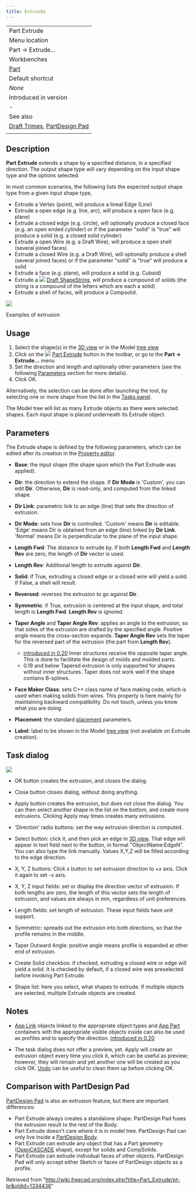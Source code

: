 ```yaml
---
title: Extrusão
---
```

|  |
| --- |
| Part Extrude |
| Menu location |
| Part → Extrude... |
| Workbenches |
| [Part](/Part_Workbench "Part Workbench") |
| Default shortcut |
| *None* |
| Introduced in version |
| - |
| See also |
| [Draft Trimex](/Draft_Trimex "Draft Trimex"), [PartDesign Pad](/PartDesign_Pad "PartDesign Pad") |
|  |

## Description

**Part Extrude** extends a shape by a specified distance, in a specified direction. The output shape type will vary depending on the input shape type and the options selected.

In most common scenarios, the following lists the expected output shape type from a given input shape type,

* Extrude a Vertex (point), will produce a lineal Edge (Line)
* Extrude a open edge (e.g. line, arc), will produce a open face (e.g. plane)
* Extrude a closed edge (e.g. circle), will optionally produce a closed face (e.g. an open ended cylinder) or if the parameter "solid" is "true" will produce a solid (e.g. a closed solid cylinder)
* Extrude a open Wire (e.g. a Draft Wire), will produce a open shell (several joined faces)
* Extrude a closed Wire (e.g. a Draft Wire), will optionally produce a shell (several joined faces) or if the parameter "solid" is "true" will produce a solid
* Extrude a face (e.g. plane), will produce a solid (e.g. Cuboid)
* Extrude a ![](/images/Draft_ShapeString.svg) [Draft ShapeString](/Draft_ShapeString "Draft ShapeString"), will produce a compound of solids (the string is a compound of the letters which are each a solid)
* Extrude a shell of faces, will produce a Compsolid.

![](/images/Part_Extrude_demo.png)

Examples of extrusion

## Usage

1. Select the shape(s) in the [3D view](/3D_view "3D view") or in the Model [tree view](/Tree_view "Tree view")
2. Click on the ![](/images/Part_Extrude.svg) [Part Extrude](/Part_Extrude "Part Extrude") button in the toolbar, or go to the **Part → Extrude...** menu
3. Set the direction and length and optionally other parameters (see the following [Parameters](#Parameters) section for more details).
4. Click OK.

Alternatively, the selection can be done after launching the tool, by selecting one or more shape from the list in the [Tasks panel](/Task_panel "Task panel").

The Model tree will list as many Extrude objects as there were selected shapes. Each input shape is placed underneath its Extrude object.

## Parameters

The Extrude shape is defined by the following parameters, which can be edited after its creation in the [Property editor](/Property_editor "Property editor").

* **Base**: the input shape (the shape upon which the Part Extrude was applied).

* **Dir**: the direction to extend the shape. If **Dir Mode** is 'Custom', you can edit **Dir**. Otherwise, **Dir** is read-only, and computed from the linked shape.

* **Dir Link**: parametric link to an edge (line) that sets the direction of extrusion.

* **Dir Mode**: sets how **Dir** is controlled. 'Custom' means **Dir** is editable. 'Edge' means Dir is obtained from an edge (line) linked by **Dir Link**. 'Normal' means Dir is perpendicular to the plane of the input shape.

* **Length Fwd**: The distance to extrude by. If both **Length Fwd** and **Length Rev** are zero, the length of **Dir** vector is used.

* **Length Rev**: Additional length to extrude against **Dir**.

* **Solid**: if True, extruding a closed edge or a closed wire will yield a solid. If False, a shell will result.

* **Reversed**: reverses the extrusion to go against **Dir**.

* **Symmetric**: if True, extrusion is centered at the input shape, and total length is **Length Fwd**. **Length Rev** is ignored.

* **Taper Angle** and **Taper Angle Rev**: applies an angle to the extrusion, so that sides of the extrusion are drafted by the specified angle. Positive angle means the cross-section expands. **Taper Angle Rev** sets the taper for the reversed part of the extrusion (the part from **Length Rev**).
  + [introduced in 0.20](/Release_notes_0.20 "Release notes 0.20") Inner structures receive the opposite taper angle. This is done to facilitate the design of molds and molded parts.
  + 0.19 and below Tapered extrusion is only supported for shapes without inner structures. Taper does not work well if the shape contains B-splines.

* **Face Maker Class**: sets C++ class name of face making code, which is used when making solids from wires. This property is here mainly for maintaining backward compatibility. Do not touch, unless you know what you are doing.

* **Placement**: the standard [placement](/Placement "Placement") parameters.

* **Label**: label to be shown in the Model [tree view](/Tree_view "Tree view") (not available on Extrude creation).

## Task dialog

![](/images/Part_Extrude_dialog.png)

* OK button creates the extrusion, and closes the dialog.

* Close button closes dialog, without doing anything.

* Apply button creates the extrusion, but does not close the dialog. You can then select another shape in the list on the bottom, and create more extrusions. Clicking Apply may times creates many extrusions.

* 'Direction' radio buttons: set the way extrusion direction is computed.

* Select button: click it, and then pick an edge in [3D view](/3D_view "3D view"). That edge will appear in text field next to the button, in format "ObjectName:EdgeN". You can also type the link manually. Values X,Y,Z will be filled according to the edge direction.

* X, Y, Z buttons: Click *x* button to set extrusion direction to +*x* axis. Click it again to set -*x* axis.

* X, Y, Z input fields: set or display the direction vector of extrusion. If both lengths are zero, the length of this vector sets the length of extrusion, and values are always in mm, regardless of unit preferences.

* Length fields: set length of extrusion. These input fields have unit support.

* Symmetric: spreads out the extrusion into both directions, so that the profile remains in the middle.

* Taper Outward Angle: positive angle means profile is expanded at other end of extrusion.

* Create Solid checkbox: if checked, extruding a closed wire or edge will yield a solid. It is checked by default, if a closed wire was preselected before invoking Part Extrude.

* Shape list: here you select, what shapes to extrude. If multiple objects are selected, multiple Extrude objects are created.

## Notes

* [App Link](/App_Link "App Link") objects linked to the appropriate object types and [App Part](/App_Part "App Part") containers with the appropriate visible objects inside can also be used as profiles and to specify the direction. [introduced in 0.20](/Release_notes_0.20 "Release notes 0.20")

* The task dialog does not offer a preview, yet. Apply will create an extrusion object every time you click it, which can be useful as preview; however, they will remain and yet another one will be created as you click OK. [Undo](/Std_Undo "Std Undo") can be useful to clean them up before clicking OK.

## Comparison with PartDesign Pad

[PartDesign Pad](/PartDesign_Pad "PartDesign Pad") is also an extrusion feature, but there are important differences:

* Part Extrude always creates a standalone shape. PartDesign Pad fuses the extrusion result to the rest of the Body.
* Part Extrude doesn't care where it is in model tree. PartDesign Pad can only live inside a [PartDesign Body](/PartDesign_Body "PartDesign Body").
* Part Extrude can extrude any object that has a Part geometry ([OpenCASCADE](/OpenCASCADE "OpenCASCADE") shape), except for solids and CompSolids.
* Part Extrude can extrude individual faces of other objects. PartDesign Pad will only accept either Sketch or faces of PartDesign objects as a profile.

Retrieved from "<http://wiki.freecad.org/index.php?title=Part_Extrude/pt-br&oldid=1334436>"